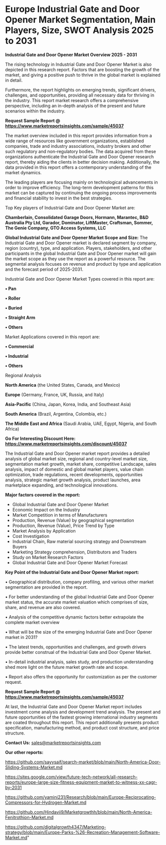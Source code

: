 # Europe Industrial Gate and Door Opener Market Segmentation, Main Players, Size, SWOT Analysis 2025 to 2031

<Strong> Industrial Gate and Door Opener Market Overview 2025 - 2031</strong>

The rising technology in Industrial Gate and Door Opener Market is also depicted in this research report. Factors that are boosting the growth of the market, and giving a positive push to thrive in the global market is explained in detail.

Furthermore, the report highlights on emerging trends, significant drivers, challenges, and opportunities, providing all necessary data for thriving in the industry. This report market research offers a comprehensive perspective, including an in-depth analysis of the present and future scenarios within the industry.

<strong>Request Sample Report @ <a href=https://www.marketreportsinsights.com/sample/45037>https://www.marketreportsinsights.com/sample/45037</a></strong>

The market overview included in this report provides information from a wide range of resources like government organizations, established companies, trade and industry associations, industry brokers and other such regulatory and non-regulatory bodies. The data acquired from these organizations authenticate the Industrial Gate and Door Opener research report, thereby aiding the clients in better decision making. Additionally, the data provided in this report offers a contemporary understanding of the market dynamics.

The leading players are focusing mainly on technological advancements in order to improve efficiency. The long-term development patterns for this market can be captured by continuing the ongoing process improvements and financial stability to invest in the best strategies.

Top Key players of Industrial Gate and Door Opener Market are:

<strong>Chamberlain, Consolidated Garage Doors, Hormann, Marantec, B&D Australia Pty Ltd, Garador, Dominator, LiftMaster, Craftsman, Sommer, The Genie Company, GTO Access Systems, LLC</strong>

<strong><b>Global Industrial Gate and Door Opener Market Scope and Size:</b></strong>
The Industrial Gate and Door Opener market is declared segment by company, region (country), type, and application. Players, stakeholders, and other participants in the global Industrial Gate and Door Opener market will gain the market scope as they use the report as a powerful resource. The segmental analysis focuses on revenue and product by type and application and the forecast period of 2025-2031.

Industrial Gate and Door Opener Market Types covered in this report are:

<strong>•  Pan

•  Roller

•  Buried

•  Straight Arm

•  Others</strong>

Market Applications covered in this report are:

<strong>•  Commercial

•  Industrial

•  Others</strong> 

Regional Analysis

<strong>North America</strong> (the United States, Canada, and Mexico)

<strong>Europe</strong> (Germany, France, UK, Russia, and Italy)

<strong>Asia-Pacific</strong> (China, Japan, Korea, India, and Southeast Asia)

<strong>South America</strong> (Brazil, Argentina, Colombia, etc.)

<strong>The Middle East and Africa</strong> (Saudi Arabia, UAE, Egypt, Nigeria, and South Africa)

<strong>Go For Interesting Discount Here: <a href=https://www.marketreportsinsights.com/discount/45037>https://www.marketreportsinsights.com/discount/45037</a></strong>

The Industrial Gate and Door Opener market report provides a detailed analysis of global market size, regional and country-level market size, segmentation market growth, market share, competitive Landscape, sales analysis, impact of domestic and global market players, value chain optimization, trade regulations, recent developments, opportunities analysis, strategic market growth analysis, product launches, area marketplace expanding, and technological innovations.

<strong><b>Major factors covered in the report:</b></strong>
<ul>
  <li>Global Industrial Gate and Door Opener Market </li>
  <li>Economic Impact on the Industry</li>
  <li>Market Competition in terms of Manufacturers</li>
  <li>Production, Revenue (Value) by geographical segmentation</li>
  <li>Production, Revenue (Value), Price Trend by Type</li>
  <li>Market Analysis by Application</li>
  <li>Cost Investigation</li>
  <li>Industrial Chain, Raw material sourcing strategy and Downstream Buyers</li>
  <li>Marketing Strategy comprehension, Distributors and Traders</li>
  <li>Study on Market Research Factors</li>
  <li>Global Industrial Gate and Door Opener Market Forecast</li>
</ul>

<strong><b>Key Point of the Industrial Gate and Door Opener Market report:</b></strong>

• Geographical distribution, company profiling, and various other market segmentation are provided in the report.

• For better understanding of the global Industrial Gate and Door Opener market status, the accurate market valuation which comprises of size, share, and revenue are also covered.

• Analysis of the competitive dynamic factors better extrapolate the complete market overview

• What will be the size of the emerging Industrial Gate and Door Opener market in 2031?

• The latest trends, opportunities and challenges, and growth drivers provide better construal of the Industrial Gate and Door Opener Market.

• In-detail industrial analysis, sales study, and production understanding shed more light on the future market growth rate and scope.

• Report also offers the opportunity for customization as per the customer request.

<strong>Request Sample Report @ <a href=https://www.marketreportsinsights.com/sample/45037>https://www.marketreportsinsights.com/sample/45037</a></strong>

At last, the Industrial Gate and Door Opener Market report includes investment come analysis and development trend analysis. The present and future opportunities of the fastest growing international industry segments are coated throughout this report. This report additionally presents product specification, manufacturing method, and product cost structure, and price structure.

<strong>Contact Us:</strong>
sales@marketreportsinsights.com

<strong>Our other reports:</strong>

<a href=https://github.com/sayysaif/search-market/blob/main/North-America-Door-Sliding-Systems-Market.md>https://github.com/sayysaif/search-market/blob/main/North-America-Door-Sliding-Systems-Market.md</a>

<a href=https://sites.google.com/view/future-tech-network/all-research-reports/europe-large-size-fitness-equipment-market-to-witness-xx-cagr-by-2031>https://sites.google.com/view/future-tech-network/all-research-reports/europe-large-size-fitness-equipment-market-to-witness-xx-cagr-by-2031</a>

<a href=https://github.com/yamini231/Research/blob/main/Europe-Reciprocating-Compressors-for-Hydrogen-Market.md>https://github.com/yamini231/Research/blob/main/Europe-Reciprocating-Compressors-for-Hydrogen-Market.md</a>

<a href=https://github.com/Hindavii9/Marketgrowthh/blob/main/North-America-Fenitrothion-Market.md>https://github.com/Hindavii9/Marketgrowthh/blob/main/North-America-Fenitrothion-Market.md</a>

<a href=https://github.com/digitalgrowth4347/Marketing-strategy/blob/main/Europe-Parks-%26-Recreation-Management-Software-Market.md>https://github.com/digitalgrowth4347/Marketing-strategy/blob/main/Europe-Parks-%26-Recreation-Management-Software-Market.md</a>"
